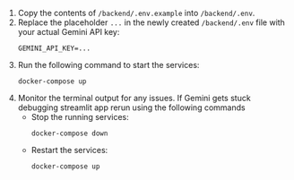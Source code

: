 

1. Copy the contents of `/backend/.env.example` into `/backend/.env`.
2. Replace the placeholder `...` in the newly created `/backend/.env` file with your actual Gemini API key:
   ```
   GEMINI_API_KEY=...
   ```
3. Run the following command to start the services:
   ```
   docker-compose up
   ```
4. Monitor the terminal output for any issues. If Gemini gets stuck debugging streamlit app rerun using the following commands
   - Stop the running services:
     ```
     docker-compose down
     ```
   - Restart the services:
     ```
     docker-compose up
     ```
